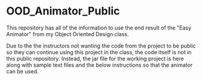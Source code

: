 # OOD_Animator_Public

This repository has all of the information to use the end result of the "Easy Animator" from my Object Oriented Design class.

Due to the the instructors not wanting the code from the project to be public so they can continue using this project in the class, the code itself is not in this public repository. Instead, the jar file for the working project is here along with sample text files and the below instructions so that the animator can be used. 
